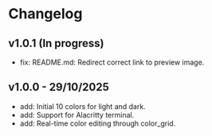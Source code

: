 # Changelog

## v1.0.1 (In progress)
- fix: README.md: Redirect correct link to preview image.

## v1.0.0 - 29/10/2025
- add: Initial 10 colors for light and dark.
- add: Support for Alacritty terminal.
- add: Real-time color editing through color_grid.
